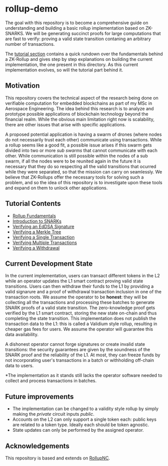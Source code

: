 # rollup-demo
The goal with this repository is to become a comprehensive guide on understanding and building a basic rollup implementation based on ZK-SNARKS. We will be generating succinct proofs for large computations that are fast to verify: proving a valid state transition contaning an arbitrary number of transactions.

The [tutorial section](./_tutorials/) contains a quick rundown over the fundamentals behind a ZK-Rollup and gives step by step explanations on building the current implementation, the one present in this directory. As this current implementation evolves, so will the tutorial part behind it.

## Motivation
This repository covers the technical aspect of the research being done on verifiable computation for embedded blockchains as part of my MSc in Aerospace Engineering. The idea behind this research is to analyze and prototype possible applications of blockchain technology beyond the financial realm. While the obvious main limitation right now is scalability, there are other issues that arise with specific applications. 

A proposed potential application is having a swarm of drones (where nodes do not necessarily trust each other) communicate using transactions. While a rollup seems like a good fit, a possible issue arises if this swarm gets divided into two or more _sub swarms_ that cannot communicate with each other. While communication is still possible within the nodes of a sub swarm, if all the nodes were to be reunited again in the future it is necessary that they do so respecting all the valid transitions that ocurred while they were separated, so that the mission can carry on seamlessly. We believe that ZK-Rollups offer the necessary tools for solving such a problem, and so the idea of this repository is to investigate upon these tools and expand on them to unlock other applications.

## Tutorial Contents
+ [Rollup Fundamentals](./_tutorials/0_rollup_fundamentals/)
+ [Introduction to SNARKs](./_tutorials/1_intoduction_to_snarks/)
+ [Verifying an EdDSA Signature](./_tutorials/2_verifying_an_eddsa_signature/)
+ [Verifying a Merkle Tree](./_tutorials/3_verifying_a_merkle_tree/)
+ [Verifying a Single Transaction](./_tutorials/4_verifying_a_single_transaction/)
+ [Verifying Multiple Transactions](./_tutorials/5_verifying_multiple_transactions/)
+ [Verifying a Withdrawal](./_tutorials/6_verifying_a_withdrawal/)

## Current Development State
In the current implementation, users can transact different tokens in the L2 while an operator updates the L1 smart contract proving valid state transitions. Users can then withdraw their funds to the L1 by providing a valid signarure and a proof of withdrawal transaction inclusion in one of the transaction roots. We assume the operator to be **honest**: they will be collecting all the transactions and processing these batches to generate SNARK proofs of a valid state transition. The zero-knowledge proof gets verified by the L1 smart contract, storing the new state on-chain and thus completing the state transition. This implementation does not publish the transaction data to the L1: this is called a Validium style rollup, resulting in cheaper gas fees for users. We assume the operator will guarantee this data availability.

A dishonest operator cannot forge signatures or create invalid state transitions: the security guarantees are given by the soundness of the SNARK proof and the reliability of the L1. At most, they can freeze funds by not incorporating user's transactions in a batch or withholding off-chain data to users.

*The implementation as it stands still lacks the operator software needed to collect and process transactions in batches.

## Future improvements
- The implementation can be changed to a validity style rollup by simply making the _private_ circuit inputs _public_.
- Accounts on the L2 can only support a single token each: public keys are related to a token type. Ideally each should be token agnostic.
- State updates can only be performed by the assigned operator.

## Acknowledgements
This repository is based and extends on [RollupNC](https://github.com/rollupnc/RollupNC).